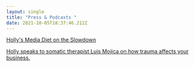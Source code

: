 ```yaml
---
layout: single
title: "Press & Podcasts "
date: 2021-10-05T18:37:46.212Z
---
```

[Holly's Media Diet on the Slowdown](https://www.slowdown.tv/see/holly-howard-media-diet) 

[Holly speaks to somatic therapist Luis Mojica on how trauma affects your business. ](https://podcasts.apple.com/us/podcast/ep-37-how-trauma-affects-your-business-holly-howard/id1520796424?i=1000511775926)
